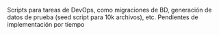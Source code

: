 Scripts para tareas de DevOps, como migraciones de BD, generación de datos de prueba (seed script para 10k archivos), etc. Pendientes de implementación por tiempo